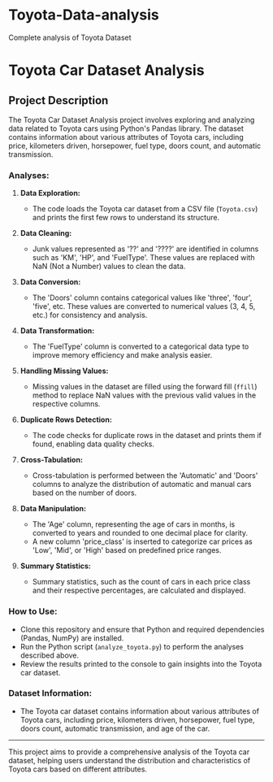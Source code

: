 # Toyota-Data-analysis
Complete analysis of Toyota Dataset



# Toyota Car Dataset Analysis

## Project Description

The Toyota Car Dataset Analysis project involves exploring and analyzing data related to Toyota cars using Python's Pandas library. The dataset contains information about various attributes of Toyota cars, including price, kilometers driven, horsepower, fuel type, doors count, and automatic transmission.

### Analyses:

1. **Data Exploration:**
   - The code loads the Toyota car dataset from a CSV file (`Toyota.csv`) and prints the first few rows to understand its structure.

2. **Data Cleaning:**
   - Junk values represented as '??' and '????' are identified in columns such as 'KM', 'HP', and 'FuelType'. These values are replaced with NaN (Not a Number) values to clean the data.

3. **Data Conversion:**
   - The 'Doors' column contains categorical values like 'three', 'four', 'five', etc. These values are converted to numerical values (3, 4, 5, etc.) for consistency and analysis.

4. **Data Transformation:**
   - The 'FuelType' column is converted to a categorical data type to improve memory efficiency and make analysis easier.

5. **Handling Missing Values:**
   - Missing values in the dataset are filled using the forward fill (`ffill`) method to replace NaN values with the previous valid values in the respective columns.

6. **Duplicate Rows Detection:**
   - The code checks for duplicate rows in the dataset and prints them if found, enabling data quality checks.

7. **Cross-Tabulation:**
   - Cross-tabulation is performed between the 'Automatic' and 'Doors' columns to analyze the distribution of automatic and manual cars based on the number of doors.

8. **Data Manipulation:**
   - The 'Age' column, representing the age of cars in months, is converted to years and rounded to one decimal place for clarity.
   - A new column 'price_class' is inserted to categorize car prices as 'Low', 'Mid', or 'High' based on predefined price ranges.

9. **Summary Statistics:**
   - Summary statistics, such as the count of cars in each price class and their respective percentages, are calculated and displayed.

### How to Use:

- Clone this repository and ensure that Python and required dependencies (Pandas, NumPy) are installed.
- Run the Python script (`analyze_toyota.py`) to perform the analyses described above.
- Review the results printed to the console to gain insights into the Toyota car dataset.

### Dataset Information:

- The Toyota car dataset contains information about various attributes of Toyota cars, including price, kilometers driven, horsepower, fuel type, doors count, automatic transmission, and age of the car.

---

This project aims to provide a comprehensive analysis of the Toyota car dataset, helping users understand the distribution and characteristics of Toyota cars based on different attributes.
